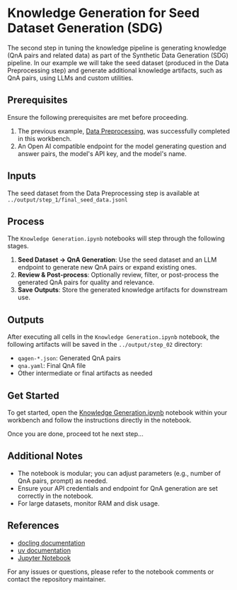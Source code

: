 # Knowledge Generation for Seed Dataset Generation (SDG)

The second step in tuning the knowledge pipeline is generating knowledge (QnA pairs and related data) as part of the Synthetic Data Generation (SDG) pipeline. In our example we will take the seed dataset (produced in the Data Preprocessing step) and generate additional knowledge artifacts, such as QnA pairs, using LLMs and custom utilities.

## Prerequisites

Ensure the following prerequisites are met before proceeding.

1. The previous example, [Data Preprocessing](../01_Data_Preprocessing/README.md), was successfully completed in this workbench.
2. An Open AI compatible endpoint for the model generating question and answer pairs, the model's API key, and the model's name.

## Inputs

The seed dataset from the Data Preprocessing step is available at `../output/step_1/final_seed_data.jsonl`

## Process

The `Knowledge Generation.ipynb` notebooks will step through the following stages.

1. **Seed Dataset → QnA Generation**: Use the seed dataset and an LLM endpoint to generate new QnA pairs or expand existing ones.
2. **Review & Post-process**: Optionally review, filter, or post-process the generated QnA pairs for quality and relevance.
3. **Save Outputs**: Store the generated knowledge artifacts for downstream use.

## Outputs

After executing all cells in the `Knowledge Generation.ipynb` notebook, the following artifacts will be saved in the `../output/step_02` directory:

- `qagen-*.json`: Generated QnA pairs
- `qna.yaml`: Final QnA file
- Other intermediate or final artifacts as needed

## Get Started

To get started, open the [Knowledge Generation.ipynb](./Knowledge_Generation.ipynb) notebook within your workbench and follow the instructions directly in the notebook.

Once you are done, proceed tot he next step...

## Additional Notes

- The notebook is modular; you can adjust parameters (e.g., number of QnA pairs, prompt) as needed.
- Ensure your API credentials and endpoint for QnA generation are set correctly in the notebook.
- For large datasets, monitor RAM and disk usage.

## References

- [docling documentation](https://pypi.org/project/docling/)
- [uv documentation](https://github.com/astral-sh/uv)
- [Jupyter Notebook](https://jupyter.org/)

For any issues or questions, please refer to the notebook comments or contact the repository maintainer.
